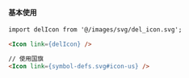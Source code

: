 #### 基本使用

```html
import delIcon from '@/images/svg/del_icon.svg';

<Icon link={delIcon} />
```

```html
// 使用国旗
<Icon link={symbol-defs.svg#icon-us} />
```
